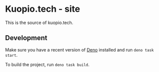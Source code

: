 # Kuopio.tech - site

This is the source of kuopio.tech.

## Development

Make sure you have a recent version of [Deno](https://deno.land) installed and run `deno task start`.

To build the project, run `deno task build`.
